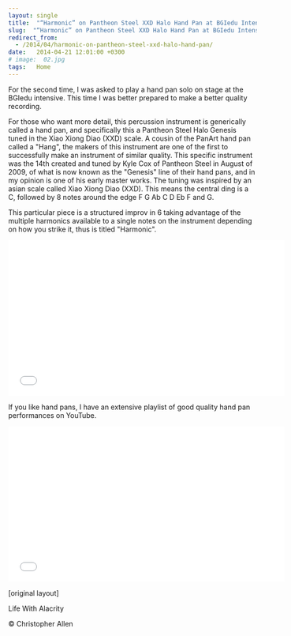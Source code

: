 ```yaml
---
layout: single
title:  "“Harmonic” on Pantheon Steel XXD Halo Hand Pan at BGIedu Intensive"
slug:  "“Harmonic” on Pantheon Steel XXD Halo Hand Pan at BGIedu Intensive"
redirect_from:
  - /2014/04/harmonic-on-pantheon-steel-xxd-halo-hand-pan/
date:   2014-04-21 12:01:00 +0300
# image:  02.jpg
tags:   Home
---
```


For the second time, I was asked to play a hand pan solo on stage at the BGIedu intensive. This time I was better prepared to make a better quality recording.

For those who want more detail, this percussion instrument is generically called a hand pan, and specifically this a Pantheon Steel Halo Genesis tuned in the Xiao Xiong Diao (XXD) scale. A cousin of the PanArt hand pan called a "Hang", the makers of this instrument are one of the first to successfully make an instrument of similar quality. This specific instrument was the 14th created and tuned by Kyle Cox of Pantheon Steel in August of 2009, of what is now known as the "Genesis" line of their hand pans, and in my opinion is one of his early master works. The tuning was inspired by an asian scale called Xiao Xiong Diao (XXD). This means the central ding is a C, followed by 8 notes around the edge F G Ab C D Eb F and G.

This particular piece is a structured improv in 6 taking advantage of the multiple harmonics available to a single notes on the instrument depending on how you strike it, thus is titled "Harmonic".

<iframe width="560" height="315" src="//www.youtube.com/embed/qlNV22sSiw0" frameborder="0" allowfullscreen></iframe>

If you like hand pans, I have an extensive playlist of good quality hand pan performances on YouTube. 

<iframe width="560" height="315" src="//www.youtube.com/embed/videoseries?list=PLJ0DUQTMYEC7dBN1mjI9X1L_iS20kMUoo" frameborder="0" allowfullscreen></iframe>

[original layout]

Life With Alacrity

© Christopher Allen
